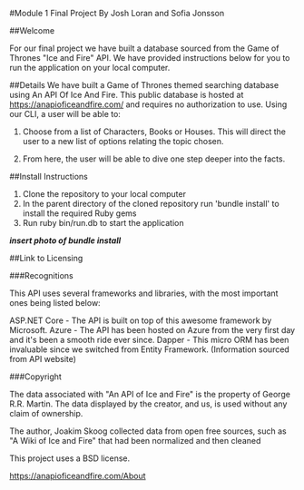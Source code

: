 #Module 1 Final Project
By Josh Loran and Sofia Jonsson

##Welcome

For our final project we have built a database sourced from the Game of Thrones "Ice and Fire" API. We have provided instructions below for you to run the application on your local computer.


##Details
We have built a Game of Thrones themed searching database using An API Of Ice And Fire. This public database is hosted at https://anapioficeandfire.com/ and requires no authorization to use. Using our CLI, a user will be able to:

1.  Choose from a list of Characters, Books or Houses. This will direct the user to a new list of options relating the topic chosen.

2. From here, the user will be able to dive one step deeper into the facts. 


##Install Instructions
1. Clone the repository to your local computer
2. In the parent directory of the cloned repository run 'bundle install' to install the required Ruby gems
3. Run ruby bin/run.db to start the application

***insert photo of bundle install***


##Link to Licensing

###Recognitions

This API uses several frameworks and libraries, with the most important ones being listed below:

ASP.NET Core - The API is built on top of this awesome framework by Microsoft.
Azure - The API has been hosted on Azure from the very first day and it's been a smooth ride ever since.
Dapper - This micro ORM has been invaluable since we switched from Entity Framework. (Information sourced from API website)

###Copyright

The data associated with "An API of Ice and Fire" is the property of George R.R. Martin. The data displayed by the creator, and us, is used without any claim of ownership.

The author, Joakim Skoog collected data from open free sources, such as "A Wiki of Ice and Fire" that had been normalized and then cleaned

This project uses a BSD license.

https://anapioficeandfire.com/About
